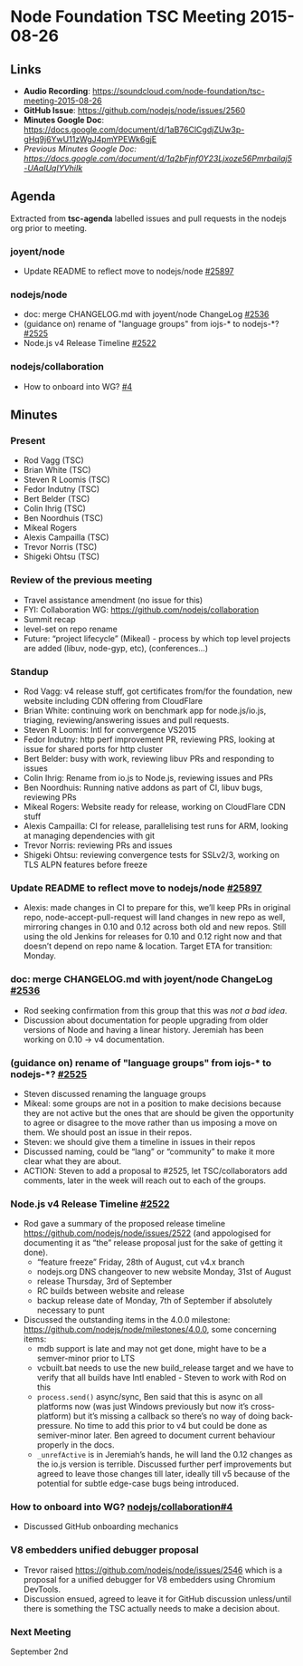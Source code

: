 # Node Foundation TSC Meeting 2015-08-26

## Links

* **Audio Recording**: <https://soundcloud.com/node-foundation/tsc-meeting-2015-08-26>
* **GitHub Issue**: <https://github.com/nodejs/node/issues/2560>
* **Minutes Google Doc**: <https://docs.google.com/document/d/1aB76ClCgdjZUw3p-gHq9j6YwU11zWgJ4pmYPEWk6gjE>
* _Previous Minutes Google Doc: <https://docs.google.com/document/d/1q2bFjnf0Y23Ljxoze56Pmrbailaj5-UAqIUqIYVhiIk>_

## Agenda

Extracted from **tsc-agenda** labelled issues and pull requests in the nodejs org prior to meeting.

### joyent/node

* Update README to reflect move to nodejs/node [#25897](https://github.com/joyent/node/pull/25897)

### nodejs/node

* doc: merge CHANGELOG.md with joyent/node ChangeLog [#2536](https://github.com/nodejs/node/pull/2536)
* (guidance on) rename of "language groups" from iojs-\* to nodejs-\*? [#2525](https://github.com/nodejs/node/issues/2525)
* Node.js v4 Release Timeline [#2522](https://github.com/nodejs/node/issues/2522)

### nodejs/collaboration

* How to onboard into WG? [#4](https://github.com/nodejs/collaboration/issues/4)

## Minutes

### Present

* Rod Vagg (TSC)
* Brian White (TSC)
* Steven R Loomis (TSC)
* Fedor Indutny (TSC)
* Bert Belder (TSC)
* Colin Ihrig (TSC)
* Ben Noordhuis (TSC)
* Mikeal Rogers
* Alexis Campailla (TSC)
* Trevor Norris (TSC)
* Shigeki Ohtsu (TSC)

### Review of the previous meeting

* Travel assistance amendment (no issue for this)
* FYI: Collaboration WG: <https://github.com/nodejs/collaboration>
* Summit recap
* level-set on repo rename
* Future: “project lifecycle” (Mikeal) - process by which top level projects are added (libuv, node-gyp, etc), (conferences…)

### Standup

* Rod Vagg: v4 release stuff, got certificates from/for the foundation, new website including CDN offering from CloudFlare
* Brian White: continuing work on benchmark app for node.js/io.js, triaging, reviewing/answering issues and pull requests.
* Steven R Loomis: Intl for convergence VS2015
* Fedor Indutny: http perf improvement PR, reviewing PRS, looking at issue for shared ports for http cluster
* Bert Belder: busy with work, reviewing libuv PRs and responding to issues
* Colin Ihrig: Rename from io.js to Node.js, reviewing issues and PRs
* Ben Noordhuis: Running native addons as part of CI, libuv bugs, reviewing PRs
* Mikeal Rogers: Website ready for release, working on CloudFlare CDN stuff
* Alexis Campailla: CI for release, parallelising test runs for ARM, looking at managing dependencies with git
* Trevor Norris: reviewing PRs and issues
* Shigeki Ohtsu: reviewing convergence tests for SSLv2/3, working on TLS ALPN features before freeze

### Update README to reflect move to nodejs/node [#25897](https://github.com/joyent/node/pull/25897)

* Alexis: made changes in CI to prepare for this, we’ll keep PRs in original repo, node-accept-pull-request will land changes in new repo as well, mirroring changes in 0.10 and 0.12 across both old and new repos. Still using the old Jenkins for releases for 0.10 and 0.12 right now and that doesn’t depend on repo name & location.
Target ETA for transition: Monday.

### doc: merge CHANGELOG.md with joyent/node ChangeLog [#2536](https://github.com/nodejs/node/pull/2536)

* Rod seeking confirmation from this group that this was _not a bad idea_.
* Discussion about documentation for people upgrading from older versions of Node and having a linear history. Jeremiah has been working on 0.10 -> v4 documentation.

### (guidance on) rename of "language groups" from iojs-\* to nodejs-\*? [#2525](https://github.com/nodejs/node/issues/2525)

* Steven discussed renaming the language groups
* Mikeal: some groups are not in a position to make decisions because they are not active but the ones that are should be given the opportunity to agree or disagree to the move rather than us imposing a move on them. We should post an issue in their repos.
* Steven: we should give them a timeline in issues in their repos
* Discussed naming, could be “lang” or “community” to make it more clear what they are about.
* ACTION: Steven to add a proposal to #2525, let TSC/collaborators add comments, later in the week will reach out to each of the groups.

### Node.js v4 Release Timeline [#2522](https://github.com/nodejs/node/issues/2522)

* Rod gave a summary of the proposed release timeline <https://github.com/nodejs/node/issues/2522> (and appologised for documenting it as “the” release proposal just for the sake of getting it done).
  * “feature freeze” Friday, 28th of August, cut v4.x branch
  * nodejs.org DNS changeover to new website Monday, 31st of August
  * release Thursday, 3rd of September
  * RC builds between website and release
  * backup release date of Monday, 7th of September if absolutely necessary to punt
* Discussed the outstanding items in the 4.0.0 milestone: <https://github.com/nodejs/node/milestones/4.0.0>, some concerning items:
  * mdb support is late and may not get done, might have to be a semver-minor prior to LTS
  * vcbuilt.bat needs to use the new build_release target and we have to verify that all builds have Intl enabled - Steven to work with Rod on this
  * `process.send()` async/sync, Ben said that this is async on all platforms now (was just Windows previously but now it’s cross-platform) but it’s missing a callback so there’s no way of doing back-pressure. No time to add this prior to v4 but could be done as semiver-minor later. Ben agreed to document current behaviour properly in the docs.
  * `_unrefActive` is in Jeremiah’s hands, he will land the 0.12 changes as the io.js version is terrible. Discussed further perf improvements but agreed to leave those changes till later, ideally till v5 because of the potential for subtle edge-case bugs being introduced.

### How to onboard into WG? [nodejs/collaboration#4](https://github.com/nodejs/collaboration/issues/4)

* Discussed GitHub onboarding mechanics

### V8 embedders unified debugger proposal

* Trevor raised <https://github.com/nodejs/node/issues/2546> which is a proposal for a unified debugger for V8 embedders using Chromium DevTools.
* Discussion ensued, agreed to leave it for GitHub discussion unless/until there is something the TSC actually needs to make a decision about.

### Next Meeting

September 2nd
